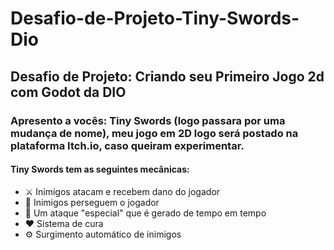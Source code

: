 # Desafio-de-Projeto-Tiny-Swords-Dio
## Desafio de Projeto: Criando seu Primeiro Jogo 2d com Godot da DIO

 ### Apresento a vocês: Tiny Swords (logo passara por uma mudança de nome), meu jogo em 2D logo será postado na plataforma Itch.io, caso queiram experimentar.

  #### Tiny Swords tem as seguintes mecânicas:
  -  ⚔ Inimigos atacam e recebem dano do jogador
  - 🔁 Inimigos perseguem o jogador
  - 🌟 Um ataque "especial" que é gerado de tempo em tempo
  - ❤️ Sistema de cura
  - ⚙ Surgimento automático de inimigos

  
